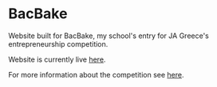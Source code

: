 # BacBake
Website built for BacBake, my school's entry for JA Greece's entrepreneurship competition.

Website is currently live [here](http://www.bacbake.com "BacBake Website").

For more information about the competition see [here](http://www.senja.gr "SEN/JA Website").
